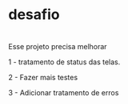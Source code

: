 # desafio
# 
Esse projeto precisa melhorar

1 - tratamento de status das telas.

2 - Fazer mais testes 

3 - Adicionar tratamento de erros 
